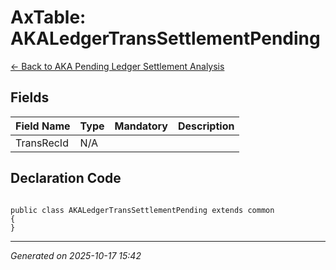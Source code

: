 # AxTable: AKALedgerTransSettlementPending

[← Back to AKA Pending Ledger Settlement Analysis](../README.md)

## Fields

| Field Name | Type | Mandatory | Description |
|------------|------|-----------|-------------|
| TransRecId | N/A |  |  |

## Declaration Code

```xpp

public class AKALedgerTransSettlementPending extends common
{
}

```

---

*Generated on 2025-10-17 15:42*
